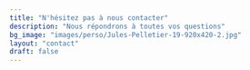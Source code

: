```yaml
---
title: "N'hésitez pas à nous contacter"
description: "Nous répondrons à toutes vos questions"
bg_image: "images/perso/Jules-Pelletier-19-920x420-2.jpg"
layout: "contact"
draft: false
---
```

